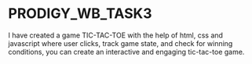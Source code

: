 # PRODIGY_WB_TASK3
I have created a game TIC-TAC-TOE with the help of html, css and javascript where  user clicks, track game state, and check for winning conditions, you can create an interactive and engaging tic-tac-toe game.
